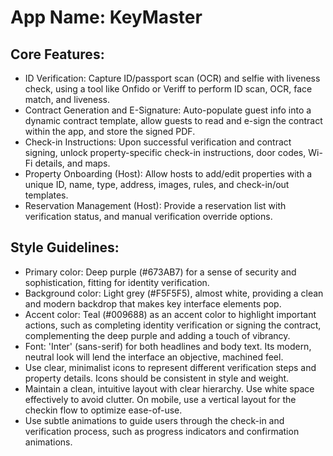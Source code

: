 # **App Name**: KeyMaster

## Core Features:

- ID Verification: Capture ID/passport scan (OCR) and selfie with liveness check, using a tool like Onfido or Veriff to perform ID scan, OCR, face match, and liveness.
- Contract Generation and E-Signature: Auto-populate guest info into a dynamic contract template, allow guests to read and e-sign the contract within the app, and store the signed PDF.
- Check-in Instructions: Upon successful verification and contract signing, unlock property-specific check-in instructions, door codes, Wi-Fi details, and maps.
- Property Onboarding (Host): Allow hosts to add/edit properties with a unique ID, name, type, address, images, rules, and check-in/out templates.
- Reservation Management (Host): Provide a reservation list with verification status, and manual verification override options.

## Style Guidelines:

- Primary color: Deep purple (#673AB7) for a sense of security and sophistication, fitting for identity verification.
- Background color: Light grey (#F5F5F5), almost white, providing a clean and modern backdrop that makes key interface elements pop.
- Accent color: Teal (#009688) as an accent color to highlight important actions, such as completing identity verification or signing the contract, complementing the deep purple and adding a touch of vibrancy.
- Font: 'Inter' (sans-serif) for both headlines and body text. Its modern, neutral look will lend the interface an objective, machined feel.
- Use clear, minimalist icons to represent different verification steps and property details. Icons should be consistent in style and weight.
- Maintain a clean, intuitive layout with clear hierarchy. Use white space effectively to avoid clutter. On mobile, use a vertical layout for the checkin flow to optimize ease-of-use.
- Use subtle animations to guide users through the check-in and verification process, such as progress indicators and confirmation animations.